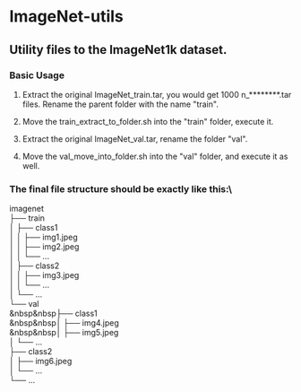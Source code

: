 # ImageNet-utils

## Utility files to the ImageNet1k dataset.

### Basic Usage

1. Extract the original ImageNet_train.tar, you would get 1000 n_********.tar files. Rename the parent folder with the name "train".
   
2. Move the train_extract_to_folder.sh into the "train" folder, execute it.

3. Extract the original ImageNet_val.tar, rename the folder "val".
   
4. Move the val_move_into_folder.sh into the "val" folder, and execute it as well.

### The final file structure should be exactly like this:\
imagenet\
├── train\
│   ├── class1\
│   │   ├── img1.jpeg\
│   │   ├── img2.jpeg\
│   │   └── ...\
│   ├── class2\
│   │   ├── img3.jpeg\
│   │   └── ...\
│   └── ...\
└── val\
&nbsp&nbsp├── class1\
&nbsp&nbsp│   ├── img4.jpeg\
&nbsp&nbsp│   ├── img5.jpeg\
    │   └── ...\
    ├── class2\
    │   ├── img6.jpeg\
    │   └── ...\
    └── ...
